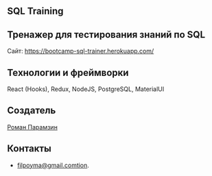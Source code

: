 ## SQL Training

##  Тренажер для тестирования знаний по SQL

Сайт: https://bootcamp-sql-trainer.herokuapp.com/

##   Teхнологии и фреймворки
 React (Hooks), Redux, NodeJS, PostgreSQL, MaterialUI

## Создатель

[Роман Парамзин](https://github.com/filpoyma)

## Контакты

- filpoyma@gmail.comtion.
